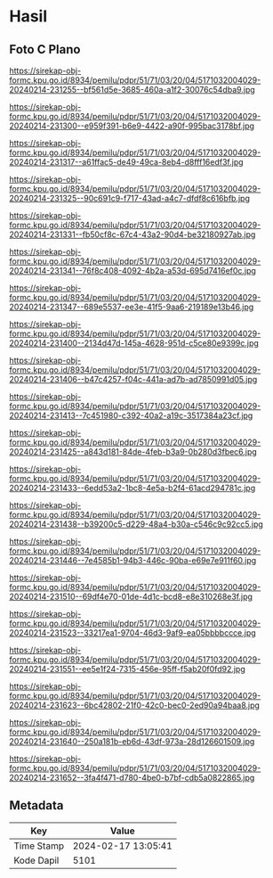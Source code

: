 # Hasil

## Foto C Plano

https://sirekap-obj-formc.kpu.go.id/8934/pemilu/pdpr/51/71/03/20/04/5171032004029-20240214-231255--bf561d5e-3685-460a-a1f2-30076c54dba9.jpg

https://sirekap-obj-formc.kpu.go.id/8934/pemilu/pdpr/51/71/03/20/04/5171032004029-20240214-231300--e959f391-b6e9-4422-a90f-995bac3178bf.jpg

https://sirekap-obj-formc.kpu.go.id/8934/pemilu/pdpr/51/71/03/20/04/5171032004029-20240214-231317--a61ffac5-de49-49ca-8eb4-d8fff16edf3f.jpg

https://sirekap-obj-formc.kpu.go.id/8934/pemilu/pdpr/51/71/03/20/04/5171032004029-20240214-231325--90c691c9-f717-43ad-a4c7-dfdf8c616bfb.jpg

https://sirekap-obj-formc.kpu.go.id/8934/pemilu/pdpr/51/71/03/20/04/5171032004029-20240214-231331--fb50cf8c-67c4-43a2-90d4-be32180927ab.jpg

https://sirekap-obj-formc.kpu.go.id/8934/pemilu/pdpr/51/71/03/20/04/5171032004029-20240214-231341--76f8c408-4092-4b2a-a53d-695d7416ef0c.jpg

https://sirekap-obj-formc.kpu.go.id/8934/pemilu/pdpr/51/71/03/20/04/5171032004029-20240214-231347--689e5537-ee3e-41f5-9aa6-219189e13b46.jpg

https://sirekap-obj-formc.kpu.go.id/8934/pemilu/pdpr/51/71/03/20/04/5171032004029-20240214-231400--2134d47d-145a-4628-951d-c5ce80e9399c.jpg

https://sirekap-obj-formc.kpu.go.id/8934/pemilu/pdpr/51/71/03/20/04/5171032004029-20240214-231406--b47c4257-f04c-441a-ad7b-ad7850991d05.jpg

https://sirekap-obj-formc.kpu.go.id/8934/pemilu/pdpr/51/71/03/20/04/5171032004029-20240214-231413--7c451980-c392-40a2-a19c-3517384a23cf.jpg

https://sirekap-obj-formc.kpu.go.id/8934/pemilu/pdpr/51/71/03/20/04/5171032004029-20240214-231425--a843d181-84de-4feb-b3a9-0b280d3fbec6.jpg

https://sirekap-obj-formc.kpu.go.id/8934/pemilu/pdpr/51/71/03/20/04/5171032004029-20240214-231433--6edd53a2-1bc8-4e5a-b2f4-61acd294781c.jpg

https://sirekap-obj-formc.kpu.go.id/8934/pemilu/pdpr/51/71/03/20/04/5171032004029-20240214-231438--b39200c5-d229-48a4-b30a-c546c9c92cc5.jpg

https://sirekap-obj-formc.kpu.go.id/8934/pemilu/pdpr/51/71/03/20/04/5171032004029-20240214-231446--7e4585b1-94b3-446c-90ba-e69e7e911f60.jpg

https://sirekap-obj-formc.kpu.go.id/8934/pemilu/pdpr/51/71/03/20/04/5171032004029-20240214-231510--69df4e70-01de-4d1c-bcd8-e8e310268e3f.jpg

https://sirekap-obj-formc.kpu.go.id/8934/pemilu/pdpr/51/71/03/20/04/5171032004029-20240214-231523--33217ea1-9704-46d3-9af9-ea05bbbbccce.jpg

https://sirekap-obj-formc.kpu.go.id/8934/pemilu/pdpr/51/71/03/20/04/5171032004029-20240214-231551--ee5e1f24-7315-456e-95ff-f5ab20f0fd92.jpg

https://sirekap-obj-formc.kpu.go.id/8934/pemilu/pdpr/51/71/03/20/04/5171032004029-20240214-231623--6bc42802-21f0-42c0-bec0-2ed90a94baa8.jpg

https://sirekap-obj-formc.kpu.go.id/8934/pemilu/pdpr/51/71/03/20/04/5171032004029-20240214-231640--250a181b-eb6d-43df-973a-28d126601509.jpg

https://sirekap-obj-formc.kpu.go.id/8934/pemilu/pdpr/51/71/03/20/04/5171032004029-20240214-231652--3fa4f471-d780-4be0-b7bf-cdb5a0822865.jpg


## Metadata

| Key        | Value               |
| ---------- | ------------------- |
| Time Stamp | 2024-02-17 13:05:41 |
| Kode Dapil | 5101                |



